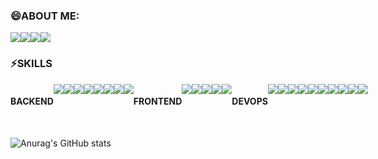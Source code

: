 ### 😄ABOUT ME:
<div style="display: flex">
  <img src="https://img.shields.io/badge/Playing Games-000000?style=flat-square&logo=counterstrike&logoColor=FFFFFF"/>
  <img src="https://img.shields.io/badge/Listening Music-FF0000?style=flat-square&logo=applemusic&logoColor=FFFFFF"/>
  <img src="https://img.shields.io/badge/Develop-FFCB36?style=flat-square&logo=devdotto&logoColor=FFFFFF"/>
  <img src="https://img.shields.io/badge/ewhdtls0@naver.com-005FF9?style=flat-square&logo=gmail&logoColor=EA4335"/>
</div>

### ⚡SKILLS
<div style="display: flex">
  <h4>BACKEND</h4>
  <img src="https://img.shields.io/badge/Spring Boot-6DB33F?style=flat-square&logo=gmail&logoColor=FFFFFF"/>
  <img src="https://img.shields.io/badge/Spring Security-C71A36?style=flat-square&logo=apachemaven&logoColor=FFFFFF"/>
  <img src="https://img.shields.io/badge/Spring Data JPA-648B1A?style=flat-square&logo=hibernate&logoColor=FFFFFF"/>
  <img src="https://img.shields.io/badge/QueryDsl-0078C0?style=flat-square&logo=quora&logoColor=FFFFFF"/>
  <img src="https://img.shields.io/badge/Gradle-02303A?style=flat-square&logo=gradle&logoColor=FFFFFF"/>
  <img src="https://img.shields.io/badge/Maven-C71A36?style=flat-square&logo=apachemaven&logoColor=FFFFFF"/>
  <img src="https://img.shields.io/badge/Redis-DC382D?style=flat-square&logo=redis&logoColor=FFFFFF"/>
  <img src="https://img.shields.io/badge/IntelliJ-000000?style=flat-square&logo=intellijidea&logoColor=FFFFFF"/>
  <br>
  <h4>FRONTEND</h4>
  <img src="https://img.shields.io/badge/Thymeleaf-005F0F?style=flat-square&logo=thymeleaf&logoColor=FFFFFF"/>
  <img src="https://img.shields.io/badge/Javascript-F7DF1E?style=flat-square&logo=javascript&logoColor=FFFFFF"/>
  <img src="https://img.shields.io/badge/React-61DAFB?style=flat-square&logo=react&logoColor=FFFFFF"/>
  <img src="https://img.shields.io/badge/Axios-5A29E4?style=flat-square&logo=axios&logoColor=FFFFFF"/>
  <img src="https://img.shields.io/badge/WebStorm-000000?style=flat-square&logo=webstorm&logoColor=FFFFFF"/>
  <h4>DEVOPS</h4>
  <img src="https://img.shields.io/badge/AWS-232F3E?style=flat-square&logo=amazonaws&logoColor=FFFFFF"/>
  <img src="https://img.shields.io/badge/S3-569A31?style=flat-square&logo=amazons3&logoColor=FFFFFF"/>
  <img src="https://img.shields.io/badge/RDS-527FFF?style=flat-square&logo=amazonrds&logoColor=FFFFFF"/>
  <img src="https://img.shields.io/badge/EC2-FF9900?style=flat-square&logo=amazonec2&logoColor=FFFFFF"/>
  <img src="https://img.shields.io/badge/Docker-2496ED?style=flat-square&logo=docker&logoColor=FFFFFF"/>
  <img src="https://img.shields.io/badge/MySql-4479A1?style=flat-square&logo=mysql&logoColor=FFFFFF"/>
  <img src="https://img.shields.io/badge/Oracle-F80000?style=flat-square&logo=oracle&logoColor=FFFFFF"/>
  <img src="https://img.shields.io/badge/Nginx-009639?style=flat-square&logo=nginx&logoColor=FFFFFF"/>
  <img src="https://img.shields.io/badge/Tomcat-F8DC75?style=flat-square&logo=apachetomcat&logoColor=FFFFFF"/>
  <img src="https://img.shields.io/badge/Jenkins-D24939?style=flat-square&logo=jenkins&logoColor=FFFFFF"/>
</div>
<br>

![Anurag's GitHub stats](https://github-readme-stats.vercel.app/api?username=ewhdtls0&show_icons=true&theme=solarized-light)
<!--
**ewhdtls0/ewhdtls0** is a ✨ _special_ ✨ repository because its `README.md` (this file) appears on your GitHub profile.

Here are some ideas to get you started:

- 🔭 I’m currently working on ...
- 🌱 I’m currently learning ...
- 👯 I’m looking to collaborate on ...
- 🤔 I’m looking for help with ...
- 💬 Ask me about ...
- 📫 How to reach me: ...
- 😄 Pronouns: ...
- ⚡ Fun fact: ...
-->
